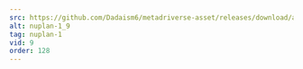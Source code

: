 ```yaml
---
src: https://github.com/Dadaism6/metadriverse-asset/releases/download/assetsv1.0.2/nuplan-1_9.mp4
alt: nuplan-1_9
tag: nuplan-1
vid: 9
order: 128
---
```

